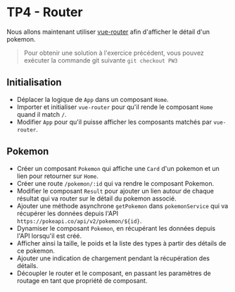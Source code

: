 # TP4 - Router

Nous allons maintenant utiliser [vue-router](https://router.vuejs.org) afin d'afficher le détail d'un pokemon.

> Pour obtenir une solution à l'exercice précédent, vous pouvez exécuter la commande git suivante `git checkout PW3`

## Initialisation
- Déplacer la logique de `App` dans un composant `Home`.
- Importer et initialiser `vue-router` pour qu'il rende le composant `Home` quand il match `/`.
- Modifier `App` pour qu'il puisse afficher les composants matchés par `vue-router`.

## Pokemon

- Créer un composant `Pokemon` qui affiche une `Card` d'un pokemon et un lien pour retourner sur `Home`.
- Créer une route `/pokemon/:id` qui va rendre le composant Pokemon.
- Modifier le composant `Result` pour ajouter un lien autour de chaque résultat qui va router sur le détail du pokemon associé.
- Ajouter une méthode asynchrone `getPokemon` dans `pokemonService` qui va récupérer les données depuis l'API `https://pokeapi.co/api/v2/pokemon/${id}`.
- Dynamiser le composant `Pokemon`, en récupérant les données depuis l'API lorsqu'il est créé. 
- Afficher ainsi la taille, le poids et la liste des types à partir des détails de ce pokemon.
- Ajouter une indication de chargement pendant la récupération des détails.
- Découpler le router et le composant, en passant les paramètres de routage en tant que propriété de composant.
